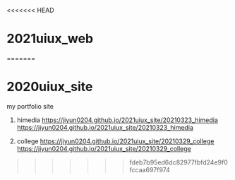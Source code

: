 <<<<<<< HEAD
# 2021uiux_web
=======
# 2020uiux_site
my portfolio site
1. himedia https://jiyun0204.github.io/2021uiux_site/20210323_himedia
<a href="https://jiyun0204.github.io/2021uiux_site/20210323_himedia">https://jiyun0204.github.io/2021uiux_site/20210323_himedia</a>

2. college https://jiyun0204.github.io/2021uiux_site/20210329_college
<a href="https://jiyun0204.github.io/2021uiux_site/20210329_college">https://jiyun0204.github.io/2021uiux_site/20210329_college</a>
>>>>>>> fdeb7b95ed6dc82977fbfd24e9f0fccaa697f974
